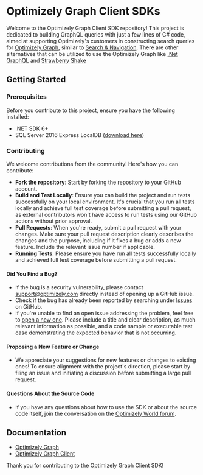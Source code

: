 # Optimizely Graph Client SDKs

Welcome to the Optimizely Graph Client SDK repository! This project is dedicated to building GraphQL queries with just a few lines of C# code, aimed at supporting Optimizely's customers in constructing search queries for [Optimizely Graph](https://docs.developers.optimizely.com/platform-optimizely/v1.4.0-optimizely-graph/docs/project-graphql), similar to [Search & Navigation](https://docs.developers.optimizely.com/digital-experience-platform/v1.1.0-search-and-navigation/docs/net-client-api).
There are other alternatives that can be utilized to use the Optimizely Graph like [.Net GraphQL](https://github.com/graphql-dotnet/graphql-dotnet) and [Strawberry Shake](https://chillicream.com/docs/strawberryshake/)
## Getting Started

### Prerequisites

Before you contribute to this project, ensure you have the following installed:
- .NET SDK 6+
- SQL Server 2016 Express LocalDB ([download here](https://www.microsoft.com/en-us/sql-server/sql-server-downloads))

### Contributing

We welcome contributions from the community! Here's how you can contribute:

- **Fork the repository**: Start by forking the repository to your GitHub account.
- **Build and Test Locally**: Ensure you can build the project and run tests successfully on your local environment. It's crucial that you run all tests locally and achieve full test coverage before submitting a pull request, as external contributors won't have access to run tests using our GitHub actions without prior approval.
- **Pull Requests**: When you're ready, submit a pull request with your changes. Make sure your pull request description clearly describes the changes and the purpose, including if it fixes a bug or adds a new feature. Include the relevant issue number if applicable.
- **Running Tests**: Please ensure you have run all tests successfully locally and achieved full test coverage before submitting a pull request.

#### Did You Find a Bug?
- If the bug is a security vulnerability, please contact support@optimizely.com directly instead of opening up a GitHub issue.
- Check if the bug has already been reported by searching under [Issues](https://github.com/episerver/graph-net-sdk/issues) on GitHub.
- If you're unable to find an open issue addressing the problem, feel free to [open a new one](https://github.com/episerver/graph-net-sdk/issues/new). Please include a title and clear description, as much relevant information as possible, and a code sample or executable test case demonstrating the expected behavior that is not occurring.

#### Proposing a New Feature or Change
- We appreciate your suggestions for new features or changes to existing ones! To ensure alignment with the project's direction, please start by filing an issue and initiating a discussion before submitting a large pull request.

#### Questions About the Source Code
- If you have any questions about how to use the SDK or about the source code itself, join the conversation on the [Optimizely World forum](https://world.optimizely.com/forum/).

## Documentation
- [Optimizely Graph](https://docs.developers.optimizely.com/platform-optimizely/v1.4.0-optimizely-graph/docs/project-graphql)
- [Optimizely Graph Client](https://docs.developers.optimizely.com/platform-optimizely/v1.4.0-optimizely-graph/docs/introduction)

Thank you for contributing to the Optimizely Graph Client SDK!
